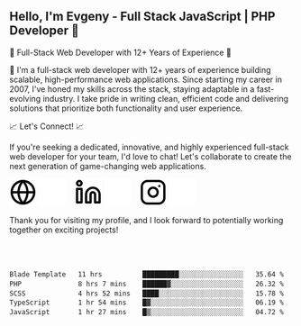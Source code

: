 ## Hello, I'm Evgeny - Full Stack JavaScript | PHP Developer 👋

🚀 Full-Stack Web Developer with 12+ Years of Experience 🚀

👋 I'm a full-stack web developer with 12+ years of experience building scalable, high-performance web applications. Since starting my career in 2007, I've honed my skills across the stack, staying adaptable in a fast-evolving industry. I take pride in writing clean, efficient code and delivering solutions that prioritize both functionality and user experience.

📈 Let's Connect! 📈

If you're seeking a dedicated, innovative, and highly experienced full-stack web developer for your team, I'd love to chat! Let's collaborate to create the next generation of game-changing web applications.

[![website](./img/globe-light.svg)](https://tradiry.com#gh-light-mode-only)
[![website](./img/globe-dark.svg)](https://tradiry.com#gh-dark-mode-only)
&nbsp;&nbsp;
[![website](./img/linkedin-light.svg)](https://www.linkedin.com/in/etulikov#gh-light-mode-only)
[![website](./img/linkedin-dark.svg)](https://www.linkedin.com/in/etulikov#gh-dark-mode-only)
&nbsp;&nbsp;
[![website](./img/instagram-light.svg)](https://www.instagram.com/evgenytulikov/#gh-light-mode-only)
[![website](./img/instagram-dark.svg)](https://www.instagram.com/evgenytulikov/#gh-dark-mode-only)

Thank you for visiting my profile, and I look forward to potentially working together on exciting projects!

<br />
<br />

<!--START_SECTION:waka-->

```txt
Blade Template   11 hrs          █████████░░░░░░░░░░░░░░░░   35.64 %
PHP              8 hrs 7 mins    ██████▓░░░░░░░░░░░░░░░░░░   26.32 %
SCSS             4 hrs 52 mins   ████░░░░░░░░░░░░░░░░░░░░░   15.78 %
TypeScript       1 hr 54 mins    █▓░░░░░░░░░░░░░░░░░░░░░░░   06.19 %
JavaScript       1 hr 27 mins    █▒░░░░░░░░░░░░░░░░░░░░░░░   04.72 %
```

<!--END_SECTION:waka-->
